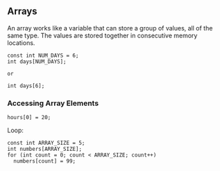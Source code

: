 ## Arrays
An array works like a variable that can store a group of values, all of the same type. The
values are stored together in consecutive memory locations.
```
const int NUM_DAYS = 6;
int days[NUM_DAYS];

or

int days[6];
```
### Accessing Array Elements
```
hours[0] = 20;
```
Loop:
```
const int ARRAY_SIZE = 5;
int numbers[ARRAY_SIZE];
for (int count = 0; count < ARRAY_SIZE; count++)
  numbers[count] = 99;
```
